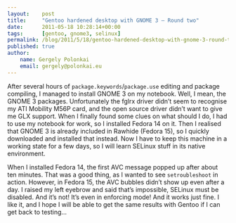 ```yaml
---
layout:    post
title:     "Gentoo hardened desktop with GNOME 3 – Round two"
date:      2011-05-18 10:28:14+00:00
tags:      [gentoo, gnome3, selinux]
permalink: /blog/2011/5/18/gentoo-hardened-desktop-with-gnome-3-round-two
published: true
author:
    name: Gergely Polonkai
    email: gergely@polonkai.eu
---
```


After several hours of `package.keywords`/`package.use` editing and package
compiling, I managed to install GNOME 3 on my notebook. Well, I mean, the
GNOME 3 packages. Unfortunately the fglrx driver didn’t seem to recognise my
ATI Mobility M56P card, and the open source driver didn’t want to give me GLX
support. When I finally found some clues on what should I do, I had to use my
notebook for work, so I installed Fedora 14 on it. Then I realised that GNOME
3 is already included in Rawhide (Fedora 15), so I quickly downloaded and
installed that instead. Now I have to keep this machine in a working state for
a few days, so I will learn SELinux stuff in its native environment.

When I installed Fedora 14, the first AVC message popped up after about ten
minutes. That was a good thing, as I wanted to see `setroubleshoot` in action.
However, in Fedora 15, the AVC bubbles didn’t show up even after a day. I
raised my left eyebrow and said that’s impossible, SELinux must be disabled.
And it’s not! It’s even in enforcing mode! And it works just fine. I like it,
and I hope I will be able to get the same results with Gentoo if I can get
back to testing…
